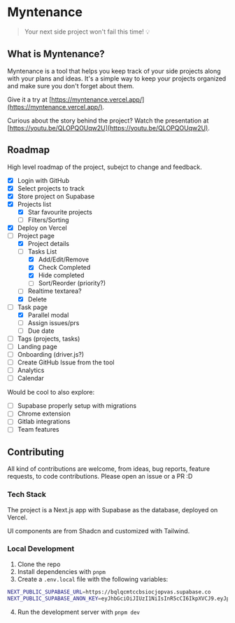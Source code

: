 # Myntenance

> Your next side project won't fail this time! 💡

## What is Myntenance?

Myntenance is a tool that helps you keep track of your side projects along with your plans and ideas. It's a simple way to keep your projects organized and make sure you don't forget about them.

Give it a try at [https://myntenance.vercel.app/](https://myntenance.vercel.app/).

Curious about the story behind the project? Watch the presentation at [https://youtu.be/QLOPQOUqw2U](https://youtu.be/QLOPQOUqw2U).

## Roadmap

High level roadmap of the project, subejct to change and feedback.

- [x] Login with GitHub
- [x] Select projects to track
- [x] Store project on Supabase
- [x] Projects list
  - [x] Star favourite projects
  - [ ] Filters/Sorting
- [x] Deploy on Vercel
- [ ] Project page
  - [x] Project details
  - [ ] Tasks List
    - [x] Add/Edit/Remove
    - [x] Check Completed
    - [x] Hide completed
    - [ ] Sort/Reorder (priority?)
  - [ ] Realtime textarea?
  - [x] Delete
- [ ] Task page
  - [x] Parallel modal
  - [ ] Assign issues/prs
  - [ ] Due date
- [ ] Tags (projects, tasks)
- [ ] Landing page
- [ ] Onboarding (driver.js?)
- [ ] Create GitHub Issue from the tool
- [ ] Analytics
- [ ] Calendar

Would be cool to also explore:

- [ ] Supabase properly setup with migrations
- [ ] Chrome extension
- [ ] Gitlab integrations
- [ ] Team features

## Contributing

All kind of contributions are welcome, from ideas, bug reports, feature requests, to code contributions. Please open an issue or a PR :D

### Tech Stack

The project is a Next.js app with Supabase as the database, deployed on Vercel.

UI components are from Shadcn and customized with Tailwind.

### Local Development

1. Clone the repo
2. Install dependencies with `pnpm`
3. Create a `.env.local` file with the following variables:

```bash
NEXT_PUBLIC_SUPABASE_URL=https://bqlqcmtccbsiocjopvas.supabase.co
NEXT_PUBLIC_SUPABASE_ANON_KEY=eyJhbGciOiJIUzI1NiIsInR5cCI6IkpXVCJ9.eyJpc3MiOiJzdXBhYmFzZSIsInJlZiI6ImJxbHFjbXRjY2JzaW9jam9wdmFzIiwicm9sZSI6ImFub24iLCJpYXQiOjE3MTk4NTEyMjksImV4cCI6MjAzNTQyNzIyOX0.WSOXFefddaZUWCdvzeDfLNm8hp152ufl5R47PQbBKJ0
```

4. Run the development server with `pnpm dev`
